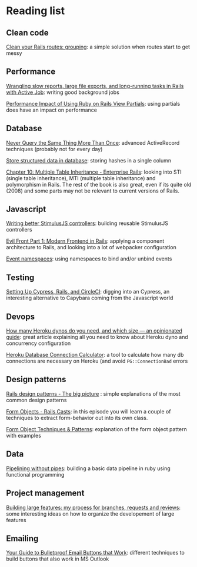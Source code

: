 # Reading list

## Clean code
[Clean your Rails routes: grouping](https://medium.com/rubycademy/how-to-keep-your-routes-clean-in-ruby-on-rails-f7cf348ec13b): a simple solution when routes start to get messy

## Performance
[Wrangling slow reports, large file exports, and long-running tasks in Rails with Active Job](https://boringrails.com/articles/large-exports-and-slow-reports-with-activejob/): writing good background jobs

[Performance Impact of Using Ruby on Rails View Partials](https://scoutapm.com/blog/performance-impact-of-using-ruby-on-rails-view-partials): using partials does have an impact on performance

## Database
[Never Query the Same Thing More Than Once](https://johnnunemaker.com/never-query-the-same-thing-more-than-once/): advanced ActiveRecord techniques (probably not for every day)

[Store structured data in database](https://api.rubyonrails.org/classes/ActiveRecord/Store.html): storing hashes in a single column

[Chapter 10: Multiple Table Inheritance - Enterprise Rails](https://danchak99.wordpress.com/enterprise-rails/chapter-10-multiple-table-inheritance/): looking into STI (single table inheritance), MTI (multiple table inheritance) and polymorphism in Rails. The rest of the book is also great, even if its quite old (2008) and some parts may not be relevant to current versions of Rails.

## Javascript
[Writing better StimulusJS controllers](https://boringrails.com/articles/better-stimulus-controllers/): building reusable StimulusJS controllers

[Evil Front Part 1: Modern Frontend in Rails](https://evilmartians.com/chronicles/evil-front-part-1): applying a component architecture to Rails, and looking into a lot of webpacker configuration

[Event namespaces](https://medium.com/@giraldezjorge/jquery-event-namespaces-25df89bd89dd): using namespaces to bind and/or unbind events

## Testing
[Setting Up Cypress, Rails, and CircleCI](https://gilesbowkett.com/blog/2020/10/09/cypress-rails-circle/): digging into an Cypress, an interesting alternative to Capybara coming from the Javascript world

## Devops
[How many Heroku dynos do you need, and which size — an opinionated guide](https://railsautoscale.com/how-many-dynos/): great article explaining all you need to know about Heroku dyno and concurrency configuration

[Heroku Database Connection Calculator](https://railsautoscale.com/heroku-postgresql-connection-calculator/): a tool to calculate how many db connections are necessary on Heroku (and avoid `PG::ConnectionBad` errors

## Design patterns
[Rails design patterns - The big picture](https://longliveruby.com/articles/rails-design-patterns-the-big-picture) : simple explanations of the most common design patterns

[Form Objects - Rails Casts](http://railscasts.com/episodes/416-form-objects?view=asciicast): in this episode you will learn a couple of techniques to extract form-behavior out into its own class.

[Form Object Techniques & Patterns](https://medium.com/@jaryl/disciplined-rails-form-object-techniques-patterns-part-1-23cfffcaf429): explanation of the form object pattern with examples

## Data
[Pipelining without pipes](https://thoughtbot.com/blog/pipelining-without-pipes-in-ruby): building a basic data pipeline in ruby using functional programming

## Project management
[Building large features: my process for branches, requests and reviews](https://remimercier.com/building-large-features-process/): some interesting ideas on how to organize the developement of large features

## Emailing
[Your Guide to Bulletproof Email Buttons that Work](https://www.litmus.com/blog/a-guide-to-bulletproof-buttons-in-email-design/): different techniques to build buttons that also work in MS Outlook
